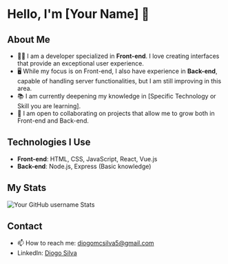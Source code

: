 # Hello, I'm [Your Name] 👋

## About Me
- 👨‍💻 I am a developer specialized in **Front-end**. I love creating interfaces that provide an exceptional user experience.
- 🖥️ While my focus is on Front-end, I also have experience in **Back-end**, capable of handling server functionalities, but I am still improving in this area.
- 📚 I am currently deepening my knowledge in [Specific Technology or Skill you are learning].
- 🤝 I am open to collaborating on projects that allow me to grow both in Front-end and Back-end.

## Technologies I Use
- **Front-end**: HTML, CSS, JavaScript, React, Vue.js
- **Back-end**: Node.js, Express (Basic knowledge)

## My Stats
![Your GitHub username Stats](https://github-readme-stats.vercel.app/api?username=yourgithubusername&show_icons=true)

## Contact
- 📫 How to reach me: diogomcsilva5@gmail.com
- LinkedIn: [Diogo Silva]((https://www.linkedin.com/in/diogo-silva-94068613b/))
